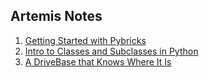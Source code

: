 ## Artemis Notes

1. [Getting Started with Pybricks](./getting_started.md)
2. [Intro to Classes and Subclasses in Python](./intro_to_classes.md)
3. [A DriveBase that Knows Where It Is](./artemis_base.md)
